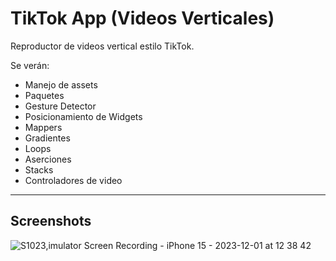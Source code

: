 
# TikTok App (Videos Verticales)

Reproductor de videos vertical estilo TikTok.

Se verán:

- Manejo de assets
- Paquetes
- Gesture Detector
- Posicionamiento de Widgets
- Mappers
- Gradientes
- Loops
- Aserciones
- Stacks
- Controladores de video

---






## Screenshots

![S1023,imulator Screen Recording - iPhone 15 - 2023-12-01 at 12 38 42](https://github.com/manuels-bts/Flutter-Index/assets/116088500/ffe96989-6832-453d-a0ba-8b62aca4420d)


